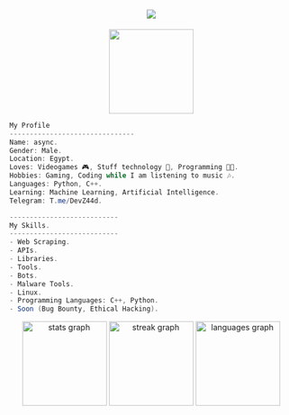 <!---
z44o/z44o is a ✨ special ✨ repository because its `README.md` (this file) appears on your GitHub profile.
You can click the Preview link to take a look at your changes.
--->
<h1 align="center"><img src='https://readme-typing-svg.herokuapp.com/?font=Righteous&size=60&duration=6000&center=true&vCenter=true&width=1600&height=140&lines=%E2%9C%A8+Hi+there+%F0%9F%91%8B+I%27m+async'></h1>

<p align="center">
  <img src="https://media.giphy.com/media/M9gbBd9nbDrOTu1Mqx/giphy.gif" height="150" />
</p>

```csharp
My Profile
-------------------------------
Name: async.
Gender: Male.
Location: Egypt.
Loves: Videogames 🎮, Stuff technology 🚀, Programming 👨‍💻.
Hobbies: Gaming, Coding while I am listening to music 🎶.
Languages: Python, C++.
Learning: Machine Learning, Artificial Intelligence.
Telegram: T.me/DevZ44d.

---------------------------
My Skills.
---------------------------
- Web Scraping.
- APIs.
- Libraries.
- Tools.
- Bots.
- Malware Tools.
- Linux.
- Programming Languages: C++, Python.
- Soon (Bug Bounty, Ethical Hacking).
```

<div align="center">
  <img src="https://github-readme-stats.vercel.app/api?username=DevZ44d&hide_title=false&hide_rank=false&show_icons=true&include_all_commits=true&count_private=true&disable_animations=false&theme=dracula&locale=en&hide_border=false" height="150" alt="stats graph"  />
  <img src="https://streak-stats.demolab.com?user=DevZ44d&locale=en&mode=daily&theme=dracula&hide_border=false&border_radius=5" height="150" alt="streak graph"  />
  <img src="https://github-readme-stats.vercel.app/api/top-langs?username=DevZ44d&locale=en&hide_title=false&layout=compact&card_width=320&langs_count=5&theme=dracula&hide_border=false" height="150" alt="languages graph"  />
</div>

